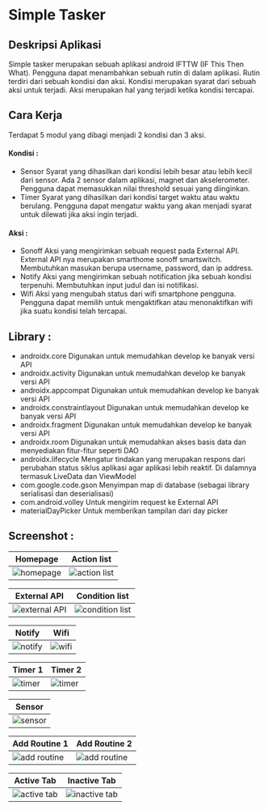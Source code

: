 # Simple Tasker

## Deskripsi Aplikasi

Simple tasker merupakan sebuah aplikasi android IFTTW (IF This Then What). Pengguna dapat menambahkan sebuah rutin di dalam aplikasi. Rutin terdiri dari sebuah kondisi dan aksi. Kondisi merupakan syarat dari sebuah aksi untuk terjadi. Aksi merupakan hal yang terjadi ketika kondisi tercapai.

## Cara Kerja

Terdapat 5 modul yang dibagi menjadi 2 kondisi dan 3 aksi.
#### Kondisi :
- Sensor
Syarat yang dihasilkan dari kondisi lebih besar atau lebih kecil dari sensor. Ada 2 sensor dalam aplikasi, magnet dan akselerometer. Pengguna dapat memasukkan nilai threshold sesuai yang diinginkan. 
- Timer
Syarat yang dihasilkan dari kondisi target waktu atau waktu berulang. Pengguna dapat mengatur waktu yang akan menjadi syarat untuk dilewati jika aksi ingin terjadi.
#### Aksi :
- Sonoff
Aksi yang mengirimkan sebuah request pada External API. External API nya merupakan smarthome sonoff smartswitch. Membutuhkan masukan berupa username, password, dan ip address.
- Notify
Aksi yang mengirimkan sebuah notification jika sebuah kondisi terpenuhi. Membutuhkan input judul dan isi notifikasi.
- Wifi
Aksi yang mengubah status dari wifi smartphone pengguna. Pengguna dapat memilih untuk mengaktifkan atau menonaktifkan wifi jika suatu kondisi telah tercapai.

## Library :
- androidx.core
Digunakan untuk memudahkan develop ke banyak versi API
- androidx.activity
Digunakan untuk memudahkan develop ke banyak versi API
- androidx.appcompat
Digunakan untuk memudahkan develop ke banyak versi API
- androidx.constraintlayout
Digunakan untuk memudahkan develop ke banyak versi API
- androidx.fragment
Digunakan untuk memudahkan develop ke banyak versi API
- androidx.room
Digunakan untuk memudahkan akses basis data dan menyediakan fitur-fitur seperti DAO
- androidx.lifecycle
Mengatur tindakan yang merupakan respons dari perubahan status siklus aplikasi agar aplikasi lebih reaktif. Di dalamnya termasuk LiveData dan ViewModel
- com.google.code.gson
Menyimpan map di database (sebagai library serialisasi dan deserialisasi)
- com.android.volley
Untuk mengirim request ke External API
- materialDayPicker
Untuk memberikan tampilan dari day picker

## Screenshot :


| Homepage                                                                               | Action list                                                                                        |
| -------------------------------------------------------------------------------------- | -------------------------------------------------------------------------------------------------- |
| ![homepage](https://github.com/jrandiny/simple-tasker/blob/master/screenshot/home.jpg) | ![action list](https://github.com/jrandiny/simple-tasker/blob/master/screenshot/action_picker.jpg) |


| External API                                                                                       | Condition list                                                                                           |
| -------------------------------------------------------------------------------------------------- | -------------------------------------------------------------------------------------------------------- |
| ![external API](https://github.com/jrandiny/simple-tasker/blob/master/screenshot/external_api.jpg) | ![condition list](https://github.com/jrandiny/simple-tasker/blob/master/screenshot/condition_picker.jpg) |





| Notify                                                                                 | Wifi                                                                               |
| -------------------------------------------------------------------------------------- | ---------------------------------------------------------------------------------- |
| ![notify](https://github.com/jrandiny/simple-tasker/blob/master/screenshot/notify.jpg) | ![wifi](https://github.com/jrandiny/simple-tasker/blob/master/screenshot/wifi.jpg) |


| Timer 1                                                                                     | Timer 2                                                                                       |
| ------------------------------------------------------------------------------------------- | --------------------------------------------------------------------------------------------- |
| ![timer](https://github.com/jrandiny/simple-tasker/blob/master/screenshot/time_oneshot.jpg) | ![timer](https://github.com/jrandiny/simple-tasker/blob/master/screenshot/time_repeating.jpg) |



| Sensor                                                                                 |
| -------------------------------------------------------------------------------------- |
| ![sensor](https://github.com/jrandiny/simple-tasker/blob/master/screenshot/sensor.jpg) |



| Add Routine 1                                                                                    | Add Routine 2                                                                                      |
| ------------------------------------------------------------------------------------------------ | -------------------------------------------------------------------------------------------------- |
| ![add routine](https://github.com/jrandiny/simple-tasker/blob/master/screenshot/add_routine.jpg) | ![add routine](https://github.com/jrandiny/simple-tasker/blob/master/screenshot/add_routine_2.jpg) |






| Active Tab                                                                                          | Inactive Tab                                                                                            |
| --------------------------------------------------------------------------------------------------- | ------------------------------------------------------------------------------------------------------- |
| ![active tab](https://github.com/jrandiny/simple-tasker/blob/master/screenshot/active_tab_home.jpg) | ![inactive tab](https://github.com/jrandiny/simple-tasker/blob/master/screenshot/inactive_tab_home.jpg) |
